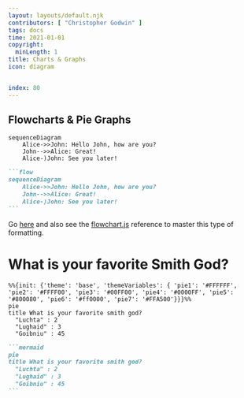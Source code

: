 ```yaml
---
layout: layouts/default.njk
contributors: [ "Christopher Godwin" ]
tags: docs
time: 2021-01-01
copyright:
  minLength: 1
title: Charts & Graphs
icon: diagram


index: 80
---
```


## Flowcharts & Pie Graphs

```flow
sequenceDiagram
    Alice->>John: Hello John, how are you?
    John-->>Alice: Great!
    Alice-)John: See you later!
```

````md
```flow
sequenceDiagram
    Alice->>John: Hello John, how are you?
    John-->>Alice: Great!
    Alice-)John: See you later!
```
````
Go [here](https://vuepress-theme-hope.github.io/md-enhance/guide/flowchart/) and also see the [flowchart.js](https://github.com/adrai/flowchart.js) reference to master
 this type of formatting.

# What is your favorite Smith God?
```mermaid
%%{init: {'theme': 'base', 'themeVariables': { 'pie1': '#FFFFFF', 'pie2': '#FFFF00', 'pie3': '#00FF00', 'pie4': '#0000FF', 'pie5': '#800080', 'pie6': '#ff0000', 'pie7': '#FFA500'}}}%%
pie
title What is your favorite smith god?
  "Luchta" : 2
  "Lughaid" : 3
  "Goibniu" : 45
```

````md
```mermaid
pie
title What is your favorite smith god?
  "Luchta" : 2
  "Lughaid" : 3
  "Goibniu" : 45
```
````